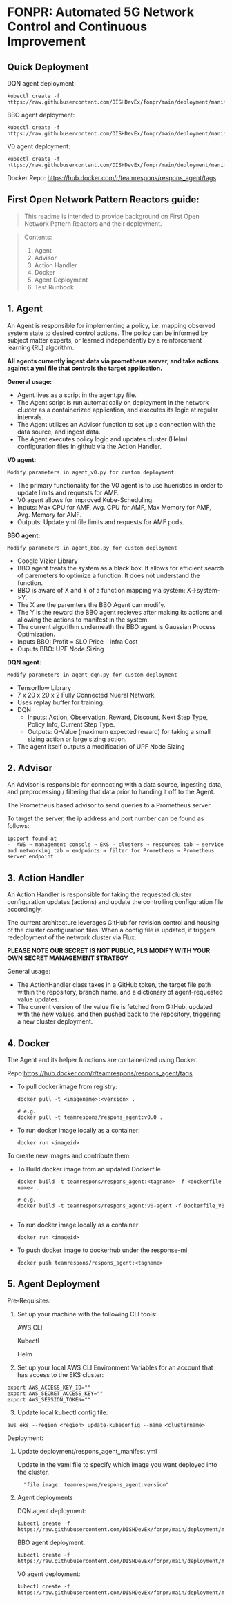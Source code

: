 # FONPR: Automated 5G Network Control and Continuous Improvement

## Quick Deployment 
DQN agent deployment:
```console
kubectl create -f https://raw.githubusercontent.com/DISHDevEx/fonpr/main/deployment/manifest_dqn_agent.yml
```
BBO agent deployment:
```console
kubectl create -f https://raw.githubusercontent.com/DISHDevEx/fonpr/main/deployment/manifest_bbo_agent.yml
```
V0 agent deployment:
```console
kubectl create -f https://raw.githubusercontent.com/DISHDevEx/fonpr/main/deployment/manifest_v0_agent.yml
```
Docker Repo: https://hub.docker.com/r/teamrespons/respons_agent/tags

## First Open Network Pattern Reactors guide: 
> This readme is intended to provide background on First Open Network Pattern Reactors and their deployment.

> Contents:
> 1. Agent <br/>
> 2. Advisor <br/>
> 3. Action Handler <br/>
> 4. Docker<br/>
> 5. Agent Deployment <br/>
> 6. Test Runbook <br/>

## __1. Agent__
An Agent is responsible for implementing a policy, i.e. mapping observed system state to desired control actions. The policy can be informed by subject matter experts, or learned independently by a reinforcement learning (RL) algorithm.

**All agents currently ingest data via prometheus server, and take actions against a yml file that controls the target application.**

**General usage:** 
* Agent lives as a script in the agent.py file.  
* The Agent script is run automatically on deployment in the network cluster as a containerized application, and executes its logic at regular intervals.
* The Agent utilizes an Advisor function to set up a connection with the data source, and ingest data.
* The Agent executes policy logic and updates cluster (Helm) configuration files in github via the Action Handler. 

**V0 agent:**

    Modify parameters in agent_v0.py for custom deployment

 * The primary functionality for the V0 agent is to use hueristics in order to update limits and requests for AMF. 
 * V0 agent allows for improved Kube-Scheduling. 
 * Inputs: Max CPU for AMF, Avg. CPU for AMF, Max Memory for AMF, Avg. Memory for AMF. 
 * Outputs: Update yml file limits and requests for AMF pods. 

**BBO agent:**

    Modify parameters in agent_bbo.py for custom deployment
    
 * Google Vizier Library
 * BBO agent treats the system as a black box. It allows for efficient search of paremeters to optimize a function. It does not understand the function.
 * BBO is aware of X and Y of a function mapping via system: X->system->Y. 
 * The X are the paremters the BBO Agent can modify. 
 * The Y is the reward the BBO agent recieves after making its actions and allowing the actions to manifest in the system. 
 * The current algorithm underneath the BBO agent is Gaussian Process Optimization. 
 * Inputs BBO: Profit = SLO Price - Infra Cost
 * Ouputs BBO: UPF Node Sizing

**DQN agent:** 

    Modify parameters in agent_dqn.py for custom deployment


 * Tensorflow Library 
 * 7 x 20 x 20 x 2 Fully Connected Nueral Network.
 * Uses replay buffer for training.
 * DQN
    * Inputs: Action, Observation, Reward, Discount, Next Step Type, Policy Info, Current Step Type. 
    * Outputs: Q-Value (maximum expected reward) for taking a small sizing action or large sizing action. 
* The agent itself outputs a modification of UPF Node Sizing 



## __2. Advisor__
An Advisor is responsible for connecting with a data source, ingesting data, and preprocessing / filtering that data prior to handing it off to the Agent.

The Prometheus based advisor to send queries to a Prometheus server.

To target the server, the ip address and port number can be found as follows:

    ip:port found at
    -  AWS → management console → EKS → clusters → resources tab → service and networking tab → endpoints → filter for Prometheus → Prometheus server endpoint


## __3. Action Handler__
An Action Handler is responsible for taking the requested cluster configuration updates (actions) and update the controlling configuration file accordingly.

The current architecture leverages GitHub for revision control and housing of the cluster configuration files. When a config file is updated, it triggers redeployment of the network cluster via Flux.

**PLEASE NOTE OUR SECRET IS NOT PUBLIC, PLS MODIFY WITH YOUR OWN SECRET MANAGEMENT STRATEGY**

General usage:
* The ActionHandler class takes in a GitHub token, the target file path within the repository, branch name, and a dictionary of agent-requested value updates.
* The current version of the value file is fetched from GitHub, updated with the new values, and then pushed back to the repository, triggering a new cluster deployment.

## __4. Docker__
The Agent and its helper functions are containerized using Docker.

Repo:https://hub.docker.com/r/teamrespons/respons_agent/tags

* To pull docker image from registry:
    
    ```console
    docker pull -t <imagename>:<version> . 
    
    # e.g.
    docker pull -t teamrespons/respons_agent:v0.0 .
    ```

* To run docker image locally as a container:
    ```console
    docker run <imageid>
    ```

To create new images and contribute them:

*  To Build docker image from an updated Dockerfile
    
    ```console
    docker build -t teamrespons/respons_agent:<tagname> -f <dockerfile name> .  
    
    # e.g. 
    docker build -t teamrespons/respons_agent:v0-agent -f Dockerfile_V0 .
    ```
* To run docker image locally as a container
    ```console
    docker run <imageid>
    ```

* To push docker image to dockerhub under the response-ml
    ```console
    docker push teamrespons/respons_agent:<tagname>
    ```

## __5. Agent Deployment__ 
Pre-Requisites:
1. Set up your machine with the following CLI tools:

    AWS CLI

    Kubectl

    Helm
    
2. Set up your local AWS CLI Environment Variables for an account that has access to the EKS cluster:
```console
export AWS_ACCESS_KEY_ID=""
export AWS_SECRET_ACCESS_KEY=""
export AWS_SESSION_TOKEN=""
```

3. Update local kubectl config file:

```console
aws eks --region <region> update-kubeconfig --name <clustername>
```
Deployment:
1. Update deployment/respons_agent_manifest.yml

    Update in the yaml file to specify which image you want deployed into the cluster.
        
         "file image: teamrespons/respons_agent:version"
        
2. Agent deployments

    DQN agent deployment:
    ```console
    kubectl create -f https://raw.githubusercontent.com/DISHDevEx/fonpr/main/deployment/manifest_dqn_agent.yml
    ```
    BBO agent deployment:
    ```console
    kubectl create -f https://raw.githubusercontent.com/DISHDevEx/fonpr/main/deployment/manifest_bbo_agent.yml
    ```
    V0 agent deployment:
    ```console
    kubectl create -f https://raw.githubusercontent.com/DISHDevEx/fonpr/main/deployment/manifest_v0_agent.yml
    ```
